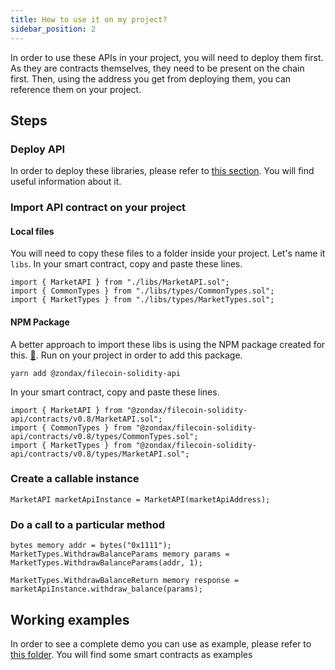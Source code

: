 ```yaml
---
title: How to use it on my project?
sidebar_position: 2
---
```


In order to use these APIs in your project, you will need to deploy them first. As they are contracts themselves, they need to be present on the chain first. Then, using the address you get from deploying them,
you can reference them on your project. 

## Steps

### Deploy API

In order to deploy these libraries, please refer to [this section](../deploy-it.md). You will find useful information about it. 

### Import API contract on your project 

#### Local files
You will need to copy these files to a folder inside your project. Let's name it `libs`. In your smart contract, copy and paste these lines.

```solidity
import { MarketAPI } from "./libs/MarketAPI.sol";
import { CommonTypes } from "./libs/types/CommonTypes.sol";
import { MarketTypes } from "./libs/types/MarketTypes.sol";
```

#### NPM Package
A better approach to import these libs is using the NPM package created for this. [:link:](https://www.npmjs.com/package/@zondax/filecoin-solidity-api). 
Run on your project in order to add this package. 
```yarn
yarn add @zondax/filecoin-solidity-api
```

In your smart contract, copy and paste these lines.

```solidity
import { MarketAPI } from "@zondax/filecoin-solidity-api/contracts/v0.8/MarketAPI.sol";
import { CommonTypes } from "@zondax/filecoin-solidity-api/contracts/v0.8/types/CommonTypes.sol";
import { MarketTypes } from "@zondax/filecoin-solidity-api/contracts/v0.8/types/MarketAPI.sol";
```


### Create a callable instance 
```solidity
MarketAPI marketApiInstance = MarketAPI(marketApiAddress);
```

### Do a call to a particular method

```solidity
bytes memory addr = bytes("0x1111");
MarketTypes.WithdrawBalanceParams memory params = MarketTypes.WithdrawBalanceParams(addr, 1);

MarketTypes.WithdrawBalanceReturn memory response = marketApiInstance.withdraw_balance(params);
```

## Working examples
In order to see a complete demo you can use as example, please refer to [this folder](../contracts/v0.8/testContracts). You will find some smart contracts as examples
